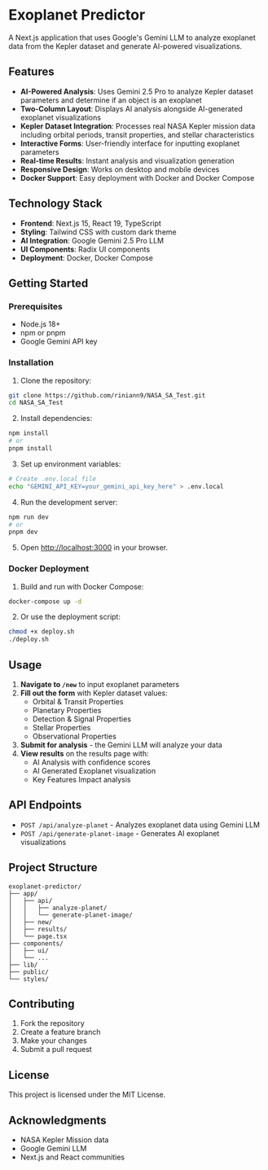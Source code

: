 # Exoplanet Predictor

A Next.js application that uses Google's Gemini LLM to analyze exoplanet data from the Kepler dataset and generate AI-powered visualizations.

## Features

- **AI-Powered Analysis**: Uses Gemini 2.5 Pro to analyze Kepler dataset parameters and determine if an object is an exoplanet
- **Two-Column Layout**: Displays AI analysis alongside AI-generated exoplanet visualizations
- **Kepler Dataset Integration**: Processes real NASA Kepler mission data including orbital periods, transit properties, and stellar characteristics
- **Interactive Forms**: User-friendly interface for inputting exoplanet parameters
- **Real-time Results**: Instant analysis and visualization generation
- **Responsive Design**: Works on desktop and mobile devices
- **Docker Support**: Easy deployment with Docker and Docker Compose

## Technology Stack

- **Frontend**: Next.js 15, React 19, TypeScript
- **Styling**: Tailwind CSS with custom dark theme
- **AI Integration**: Google Gemini 2.5 Pro LLM
- **UI Components**: Radix UI components
- **Deployment**: Docker, Docker Compose

## Getting Started

### Prerequisites

- Node.js 18+ 
- npm or pnpm
- Google Gemini API key

### Installation

1. Clone the repository:
```bash
git clone https://github.com/riniann9/NASA_SA_Test.git
cd NASA_SA_Test
```

2. Install dependencies:
```bash
npm install
# or
pnpm install
```

3. Set up environment variables:
```bash
# Create .env.local file
echo "GEMINI_API_KEY=your_gemini_api_key_here" > .env.local
```

4. Run the development server:
```bash
npm run dev
# or
pnpm dev
```

5. Open [http://localhost:3000](http://localhost:3000) in your browser.

### Docker Deployment

1. Build and run with Docker Compose:
```bash
docker-compose up -d
```

2. Or use the deployment script:
```bash
chmod +x deploy.sh
./deploy.sh
```

## Usage

1. **Navigate to `/new`** to input exoplanet parameters
2. **Fill out the form** with Kepler dataset values:
   - Orbital & Transit Properties
   - Planetary Properties  
   - Detection & Signal Properties
   - Stellar Properties
   - Observational Properties
3. **Submit for analysis** - the Gemini LLM will analyze your data
4. **View results** on the results page with:
   - AI Analysis with confidence scores
   - AI Generated Exoplanet visualization
   - Key Features Impact analysis

## API Endpoints

- `POST /api/analyze-planet` - Analyzes exoplanet data using Gemini LLM
- `POST /api/generate-planet-image` - Generates AI exoplanet visualizations

## Project Structure

```
exoplanet-predictor/
├── app/
│   ├── api/
│   │   ├── analyze-planet/
│   │   └── generate-planet-image/
│   ├── new/
│   ├── results/
│   └── page.tsx
├── components/
│   ├── ui/
│   └── ...
├── lib/
├── public/
└── styles/
```

## Contributing

1. Fork the repository
2. Create a feature branch
3. Make your changes
4. Submit a pull request

## License

This project is licensed under the MIT License.

## Acknowledgments

- NASA Kepler Mission data
- Google Gemini LLM
- Next.js and React communities

